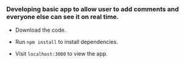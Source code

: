 ### Developing basic app to allow user to add comments and everyone else can see it on real time.

- Download the code. 

- Run `npm install` to install dependencies.

- Visit `localhost:3000` to view the app.

